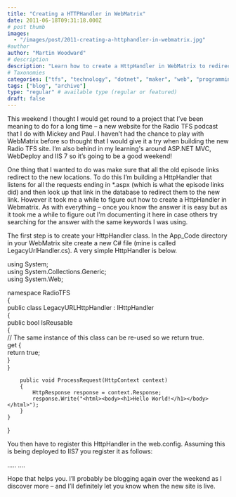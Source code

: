 ```yaml
---
title: "Creating a HTTPHandler in WebMatrix"
date: 2011-06-18T09:31:18.000Z
# post thumb
images:
  - "/images/post/2011-creating-a-httphandler-in-webmatrix.jpg"
#author
author: "Martin Woodward"
# description
description: "Learn how to create a HttpHandler in WebMatrix to redirect old episode links for your Radio TFS podcast website."
# Taxonomies
categories: ["tfs", "technology", "dotnet", "maker", "web", "programming", "podcast"]
tags: ["blog", "archive"]
type: "regular" # available type (regular or featured)
draft: false
---
```

This weekend I thought I would get round to a project that I’ve been meaning to do for a long time – a new website for the Radio TFS podcast that I do with Mickey and Paul.  I haven’t had the chance to play with WebMatrix before so thought that I would give it a try when building the new Radio TFS site.  I’m also behind in my learning's around ASP.NET MVC, WebDeploy and IIS 7 so it’s going to be a good weekend!    

One thing that I wanted to do was make sure that all the old episode links redirect to the new locations.  To do this I’m building a HttpHandler that listens for all the requests ending in *.aspx (which is what the episode links did) and then look up that link in the database to redirect them to the new link.  However it took me a while to figure out how to create a HttpHandler in Webmatrix.  As with everything – once you know the answer it is easy but as it took me a while to figure out I’m documenting it here in case others try searching for the answer with the same keywords I was using.  

The first step is to create your HttpHandler class.  In the App_Code directory in your WebMatrix site create a new C# file (mine is called LegacyUrlHandler.cs).  A very simple HttpHandler is below.     

using System;        
using System.Collections.Generic;         
using System.Web;    

namespace RadioTFS        
{         
    public class LegacyURLHttpHandler : IHttpHandler         
    {         
        public bool IsReusable         
        {         
            // The same instance of this class can be re-used so we return true.         
            get {         
                return true;         
            }         
        }    

        public void ProcessRequest(HttpContext context)        
        {         
            HttpResponse response = context.Response;         
            response.Write("<html><body><h1>Hello World!</h1></body></html>");         
        }         
    }         
}   

You then have to register this HttpHandler in the web.config.  Assuming this is being deployed to IIS7 you register it as follows:     

<?xml version="1.0" encoding="UTF-8"?>        
<configuration>         
    <system.webServer>         
        .....         
        <handlers>         
            <add name="LegacyUrlHandler" verb="*"         
                path="*.aspx"         
                type="RadioTFS.LegacyURLHttpHandler"         
                resourceType="Unspecified" />         
        </handlers>  
    </system.webServer>         
    ....         
</configuration>   

Hope that helps you.  I’ll probably be blogging again over the weekend as I discover more – and I’ll definitely let you know when the new site is live.